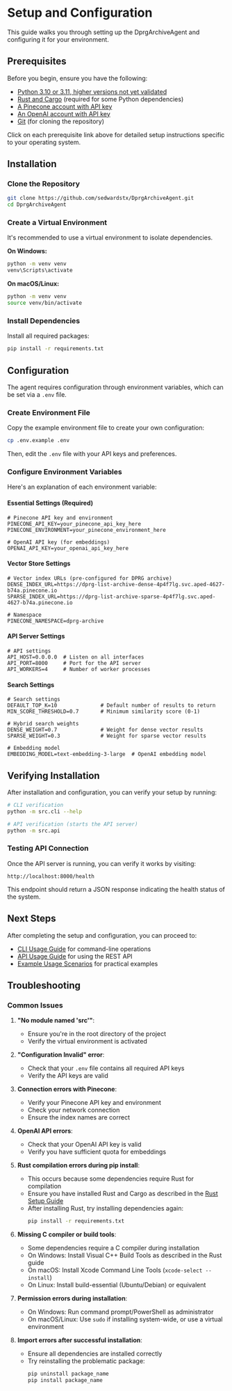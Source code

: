 # Setup and Configuration

This guide walks you through setting up the DprgArchiveAgent and configuring it for your environment.

## Prerequisites

Before you begin, ensure you have the following:

- [Python 3.10 or 3.11, higher versions not yet validated](prerequisites/python_setup.md)
- [Rust and Cargo](prerequisites/rust_setup.md) (required for some Python dependencies)
- [A Pinecone account with API key](prerequisites/pinecone_setup.md)
- [An OpenAI account with API key](prerequisites/openai_setup.md)
- [Git](prerequisites/git_setup.md) (for cloning the repository)

Click on each prerequisite link above for detailed setup instructions specific to your operating system.

## Installation

### Clone the Repository

```bash
git clone https://github.com/sedwardstx/DprgArchiveAgent.git
cd DprgArchiveAgent
```

### Create a Virtual Environment

It's recommended to use a virtual environment to isolate dependencies.

**On Windows:**
```bash
python -m venv venv
venv\Scripts\activate
```

**On macOS/Linux:**
```bash
python -m venv venv
source venv/bin/activate
```

### Install Dependencies

Install all required packages:

```bash
pip install -r requirements.txt
```

## Configuration

The agent requires configuration through environment variables, which can be set via a `.env` file.

### Create Environment File

Copy the example environment file to create your own configuration:

```bash
cp .env.example .env
```

Then, edit the `.env` file with your API keys and preferences.

### Configure Environment Variables

Here's an explanation of each environment variable:

#### Essential Settings (Required)

```
# Pinecone API key and environment
PINECONE_API_KEY=your_pinecone_api_key_here
PINECONE_ENVIRONMENT=your_pinecone_environment_here

# OpenAI API key (for embeddings)
OPENAI_API_KEY=your_openai_api_key_here
```

#### Vector Store Settings

```
# Vector index URLs (pre-configured for DPRG archive)
DENSE_INDEX_URL=https://dprg-list-archive-dense-4p4f7lg.svc.aped-4627-b74a.pinecone.io
SPARSE_INDEX_URL=https://dprg-list-archive-sparse-4p4f7lg.svc.aped-4627-b74a.pinecone.io

# Namespace
PINECONE_NAMESPACE=dprg-archive
```

#### API Server Settings

```
# API settings
API_HOST=0.0.0.0  # Listen on all interfaces
API_PORT=8000     # Port for the API server
API_WORKERS=4     # Number of worker processes
```

#### Search Settings

```
# Search settings
DEFAULT_TOP_K=10              # Default number of results to return
MIN_SCORE_THRESHOLD=0.7       # Minimum similarity score (0-1)

# Hybrid search weights
DENSE_WEIGHT=0.7              # Weight for dense vector results
SPARSE_WEIGHT=0.3             # Weight for sparse vector results

# Embedding model
EMBEDDING_MODEL=text-embedding-3-large  # OpenAI embedding model
```

## Verifying Installation

After installation and configuration, you can verify your setup by running:

```bash
# CLI verification
python -m src.cli --help

# API verification (starts the API server)
python -m src.api
```

### Testing API Connection

Once the API server is running, you can verify it works by visiting:
```
http://localhost:8000/health
```

This endpoint should return a JSON response indicating the health status of the system.

## Next Steps

After completing the setup and configuration, you can proceed to:

- [CLI Usage Guide](cli_usage.md) for command-line operations
- [API Usage Guide](api_usage.md) for using the REST API
- [Example Usage Scenarios](examples.md) for practical examples

## Troubleshooting

### Common Issues

1. **"No module named 'src'"**:
   - Ensure you're in the root directory of the project
   - Verify the virtual environment is activated

2. **"Configuration Invalid" error**:
   - Check that your `.env` file contains all required API keys
   - Verify the API keys are valid

3. **Connection errors with Pinecone**:
   - Verify your Pinecone API key and environment 
   - Check your network connection
   - Ensure the index names are correct

4. **OpenAI API errors**:
   - Check that your OpenAI API key is valid
   - Verify you have sufficient quota for embeddings

5. **Rust compilation errors during pip install**:
   - This occurs because some dependencies require Rust for compilation
   - Ensure you have installed Rust and Cargo as described in the [Rust Setup Guide](prerequisites/rust_setup.md)
   - After installing Rust, try installing dependencies again:
     ```bash
     pip install -r requirements.txt
     ```

6. **Missing C compiler or build tools**:
   - Some dependencies require a C compiler during installation
   - On Windows: Install Visual C++ Build Tools as described in the Rust guide
   - On macOS: Install Xcode Command Line Tools (`xcode-select --install`)
   - On Linux: Install build-essential (Ubuntu/Debian) or equivalent

7. **Permission errors during installation**:
   - On Windows: Run command prompt/PowerShell as administrator
   - On macOS/Linux: Use `sudo` if installing system-wide, or use a virtual environment

8. **Import errors after successful installation**:
   - Ensure all dependencies are installed correctly
   - Try reinstalling the problematic package:
     ```bash
     pip uninstall package_name
     pip install package_name
     ``` 